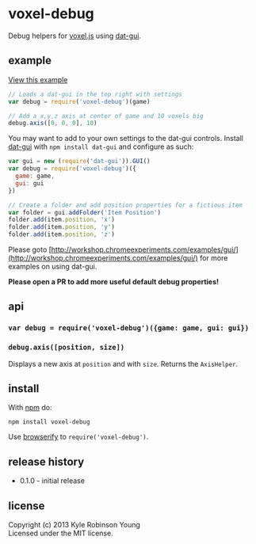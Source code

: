 # voxel-debug

Debug helpers for [voxel.js](http://voxeljs.org) using [dat-gui](http://workshop.chromeexperiments.com/examples/gui/).

## example

[View this example](http://shama.github.io/voxel-debug)

```js
// Loads a dat-gui in the top right with settings
var debug = require('voxel-debug')(game)

// Add a x,y,z axis at center of game and 10 voxels big
debug.axis([0, 0, 0], 10)
```

You may want to add to your own settings to the dat-gui controls. Install [dat-gui](http://npmjs.org/dat-gui) with `npm install dat-gui` and configure as such:

```js
var gui = new (require('dat-gui')).GUI()
var debug = require('voxel-debug')({
  game: game,
  gui: gui
})

// Create a folder and add position properties for a fictious item
var folder = gui.addFolder('Item Position')
folder.add(item.position, 'x')
folder.add(item.position, 'y')
folder.add(item.position, 'z')
```

Please goto [http://workshop.chromeexperiments.com/examples/gui/](http://workshop.chromeexperiments.com/examples/gui/) for more examples on using dat-gui.

**Please open a PR to add more useful default debug properties!**

## api

### `var debug = require('voxel-debug')({game: game, gui: gui})`

### `debug.axis([position, size])`
Displays a new axis at `position` and with `size`. Returns the `AxisHelper`.

## install

With [npm](https://npmjs.org) do:

```
npm install voxel-debug
```

Use [browserify](http://browserify.org) to `require('voxel-debug')`.

## release history
* 0.1.0 - initial release

## license
Copyright (c) 2013 Kyle Robinson Young<br/>
Licensed under the MIT license.
